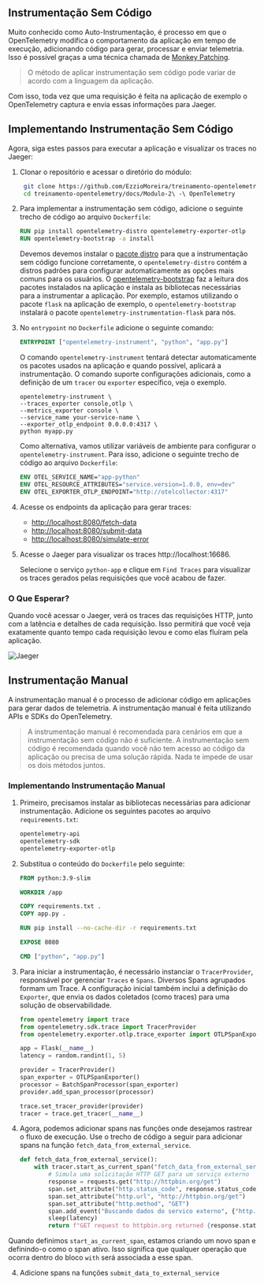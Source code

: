 ## Instrumentação Sem Código

Muito conhecido como Auto-Instrumentação, é processo em que o OpenTelemetry modifica o comportamento da aplicação em tempo de execução, adicionando código para gerar, processar e enviar telemetria. Isso é possível graças a uma técnica chamada de [Monkey Patching](https://en.wikipedia.org/wiki/Monkey_patch).

> O método de aplicar instrumentação sem código pode variar de acordo com a linguagem da aplicação. 

Com isso, toda vez que uma requisição é feita na aplicação de exemplo o OpenTelemetry captura e envia essas informações para Jaeger.

## Implementando Instrumentação Sem Código

Agora, siga estes passos para executar a aplicação e visualizar os traces no Jaeger:

1. Clonar o repositório e acessar o diretório do módulo:

   ```bash
    git clone https://github.com/EzzioMoreira/treinamento-opentelemetry.git
    cd treinamento-opentelemetry/docs/Modulo-2\ -\ OpenTelemetry
    ```

1. Para implementar a instrumentação sem código, adicione o seguinte trecho de código ao arquivo `Dockerfile`:

    ```Dockerfile
    RUN pip install opentelemetry-distro opentelemetry-exporter-otlp 
    RUN opentelemetry-bootstrap -a install
    ```

    Devemos devemos instalar o [pacote distro](https://opentelemetry.io/docs/languages/python/distro/) para que a instrumentação sem código funcione corretamente, o `opentelemetry-distro` contém a distros padrões para configurar automaticamente as opções mais comuns para os usuários. O [opentelemetry-bootstrap](https://github.com/open-telemetry/opentelemetry-python-contrib/tree/main/opentelemetry-instrumentation#opentelemetry-bootstrap) faz a leitura dos pacotes instalados na aplicação e instala as bibliotecas necessárias para a instrumentar a aplicação. Por exemplo, estamos utilizando o pacote `flask` na aplicação de exemplo, o `opentelemetry-bootstrap` instalará o pacote `opentelemetry-instrumentation-flask` para nós.

1. No `entrypoint` no `Dockerfile` adicione o seguinte comando:

    ```Dockerfile
    ENTRYPOINT ["opentelemetry-instrument", "python", "app.py"]
    ```

    O comando `opentelemetry-instrument` tentará detectar automaticamente os pacotes usados na aplicação e quando possível, aplicará a instrumentação. O comando suporte configurações adicionais, como a definição de um `tracer` ou `exporter` específico, veja o exemplo.

    ```shell
    opentelemetry-instrument \
    --traces_exporter console,otlp \
    --metrics_exporter console \
    --service_name your-service-name \
    --exporter_otlp_endpoint 0.0.0.0:4317 \
    python myapp.py
    ```

    Como alternativa, vamos utilizar variáveis de ambiente para configurar o `opentelemetry-instrument`. Para isso, adicione o seguinte trecho de código ao arquivo `Dockerfile`:

    ```Dockerfile
    ENV OTEL_SERVICE_NAME="app-python"
    ENV OTEL_RESOURCE_ATTRIBUTES="service.version=1.0.0, env=dev"
    ENV OTEL_EXPORTER_OTLP_ENDPOINT="http://otelcollector:4317"
    ```

1. Acesse os endpoints da aplicação para gerar traces:

   - [http://localhost:8080/fetch-data](http://localhost:8080/fetch-data)
   - [http://localhost:8080/submit-data](http://localhost:8080/submit-data)
   - [http://localhost:8080/simulate-error](http://localhost:8080/simulate-error)
   
1. Acesse o Jaeger para visualizar os traces http://localhost:16686.

    Selecione o serviço `python-app` e clique em `Find Traces` para visualizar os traces gerados pelas requisições que você acabou de fazer.

### O Que Esperar?

Quando você acessar o Jaeger, verá os traces das requisições HTTP, junto com a latência e detalhes de cada requisição. Isso permitirá que você veja exatamente quanto tempo cada requisição levou e como elas fluíram pela aplicação.

![Jaeger](./images/jaeger-traces.png)

## Instrumentação Manual

A instrumentação manual é o processo de adicionar código em aplicações para gerar dados de telemetria. A instrumentação manual é feita utilizando APIs e SDKs do OpenTelemetry.

> A instrumentação manual é recomendada para cenários em que a instrumentação sem código não é suficiente. A instrumentação sem código é recomendada quando você não tem acesso ao código da aplicação ou precisa de uma solução rápida. Nada te impede de usar os dois métodos juntos.

### Implementando Instrumentação Manual

1. Primeiro, precisamos instalar as bibliotecas necessárias para adicionar instrumentação. Adicione os seguintes pacotes ao arquivo `requirements.txt`:

   ```txt
   opentelemetry-api
   opentelemetry-sdk
   opentelemetry-exporter-otlp
   ```

2. Substitua o conteúdo do `Dockerfile` pelo seguinte:
    
    ```Dockerfile
    FROM python:3.9-slim

    WORKDIR /app

    COPY requirements.txt .
    COPY app.py .
    
    RUN pip install --no-cache-dir -r requirements.txt

    EXPOSE 8080

    CMD ["python", "app.py"]
    ```

3. Para iniciar a instrumentação, é necessário instanciar o `TracerProvider`, responsável por gerenciar `Traces` e `Spans`. Diversos Spans agrupados formam um Trace. A configuração inicial também inclui a definição do `Exporter`, que envia os dados coletados (como traces) para uma solução de observabilidade.

    ```python
    from opentelemetry import trace
    from opentelemetry.sdk.trace import TracerProvider
    from opentelemetry.exporter.otlp.trace_exporter import OTLPSpanExporter

    app = Flask(__name__)
    latency = random.randint(1, 5)

    provider = TracerProvider()
    span_exporter = OTLPSpanExporter()
    processor = BatchSpanProcessor(span_exporter)
    provider.add_span_processor(processor)

    trace.set_tracer_provider(provider)
    tracer = trace.get_tracer(__name__)
    ```

3. Agora, podemos adicionar spans nas funções onde desejamos rastrear o fluxo de execução. Use o trecho de código a seguir para adicionar spans na função `fetch_data_from_external_service`.

    ```python
    def fetch_data_from_external_service():
        with tracer.start_as_current_span("fetch_data_from_external_service") as span:
            # Simula uma solicitação HTTP GET para um serviço externo
            response = requests.get("http://httpbin.org/get")
            span.set_attribute("http.status_code", response.status_code)
            span.set_attribute("http.url", "http://httpbin.org/get")
            span.set_attribute("http.method", "GET")
            span.add_event("Buscando dados do servico externo", {"http.status_code": response.status_code})
            sleep(latency)
            return f"GET request to httpbin.org returned {response.status_code}"
    ```

Quando definimos `start_as_current_span`, estamos criando um novo span e definindo-o como o span ativo. Isso significa que qualquer operação que ocorra dentro do bloco `with` será associada a esse span.

4. Adicione spans na funções `submit_data_to_external_service` 

    ```python
    
    ```


